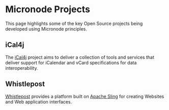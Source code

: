 # Micronode Projects

This page highlights some of the key Open Source projects being developed using Micronode principles.

## iCal4j

The [iCal4j](https://www.ical4j.org) project aims to deliver a collection of tools and services that deliver support for iCalendar and vCard
specifications for data interoperability.

## Whistlepost

[Whistlepost](https://www.whistlepost.org) provides a platform built on [Apache Sling](https://sling.apache.org) for creating Websites and
Web application interfaces.
